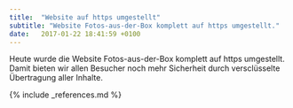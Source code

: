 ```yaml
---
title:  "Website auf https umgestellt"
subtitle: "Website Fotos-aus-der-Box komplett auf https umgestellt."
date:   2017-01-22 18:41:59 +0100
---
```

Heute wurde die Website Fotos-aus-der-Box komplett auf https umgestellt. Damit bieten wir allen Besucher noch mehr Sicherheit durch versclüsselte Übertragung aller Inhalte.

{% include _references.md %}

